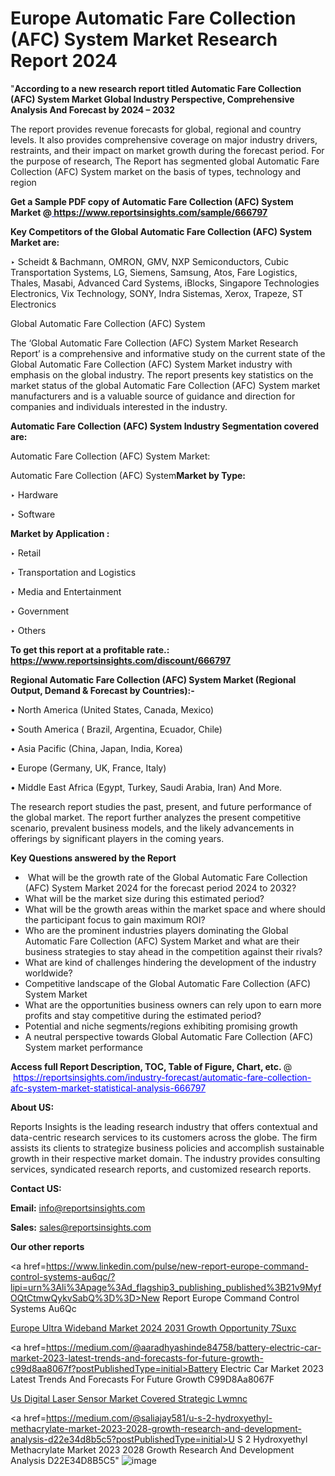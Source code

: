 # Europe Automatic Fare Collection (AFC) System Market Research Report 2024

"<strong>According to a new research report titled Automatic Fare Collection (AFC) System Market Global Industry Perspective, Comprehensive Analysis And Forecast by 2024 – 2032</strong>

The report provides revenue forecasts for global, regional and country levels. It also provides comprehensive coverage on major industry drivers, restraints, and their impact on market growth during the forecast period. For the purpose of research, The Report has segmented global Automatic Fare Collection (AFC) System market on the basis of types, technology and region

<strong>Get a Sample PDF copy of Automatic Fare Collection (AFC) System Market </strong><strong>@<a href=https://www.reportsinsights.com/sample/666797 style=color:#0000ff;> https://www.reportsinsights.com/sample/666797</a></strong></font>

<strong>Key Competitors of the Global Automatic Fare Collection (AFC) System Market are:</strong>

‣ Scheidt & Bachmann, OMRON, GMV, NXP Semiconductors, Cubic Transportation Systems, LG, Siemens, Samsung, Atos, Fare Logistics, Thales, Masabi, Advanced Card Systems, iBlocks, Singapore Technologies Electronics, Vix Technology, SONY, Indra Sistemas, Xerox, Trapeze, ST Electronics

Global Automatic Fare Collection (AFC) System

The ‘Global Automatic Fare Collection (AFC) System Market Research Report’ is a comprehensive and informative study on the current state of the Global Automatic Fare Collection (AFC) System Market industry with emphasis on the global industry. The report presents key statistics on the market status of the global Automatic Fare Collection (AFC) System market manufacturers and is a valuable source of guidance and direction for companies and individuals interested in the industry.

<strong>Automatic Fare Collection (AFC) System Industry Segmentation covered are:</strong>

Automatic Fare Collection (AFC) System Market: 

Automatic Fare Collection (AFC) System<strong>Market by Type:</strong>

‣ Hardware

‣ Software

<strong>Market by Application :</strong>

‣ Retail

‣ Transportation and Logistics

‣ Media and Entertainment

‣ Government

‣ Others

<strong>To get this report at a profitable rate.: <a href=https://www.reportsinsights.com/discount/666797 style=color:#0000ff;>https://www.reportsinsights.com/discount/666797</a></strong></font>

<strong>Regional Automatic Fare Collection (AFC) System Market (Regional Output, Demand &amp; Forecast by Countries):-</strong>

• North America (United States, Canada, Mexico)

• South America ( Brazil, Argentina, Ecuador, Chile)

• Asia Pacific (China, Japan, India, Korea)

• Europe (Germany, UK, France, Italy)

• Middle East Africa (Egypt, Turkey, Saudi Arabia, Iran) And More.

The research report studies the past, present, and future performance of the global market. The report further analyzes the present competitive scenario, prevalent business models, and the likely advancements in offerings by significant players in the coming years.

<strong>Key Questions answered by the Report</strong>
<ul>
  <li> What will be the growth rate of the Global Automatic Fare Collection (AFC) System Market 2024 for the forecast period 2024 to 2032?</li>
  <li>What will be the market size during this estimated period?</li>
  <li>What will be the growth areas within the market space and where should the participant focus to gain maximum ROI?</li>
  <li>Who are the prominent industries players dominating the Global Automatic Fare Collection (AFC) System Market and what are their business strategies to stay ahead in the competition against their rivals?</li>
  <li>What are kind of challenges hindering the development of the industry worldwide?</li>
  <li>Competitive landscape of the Global Automatic Fare Collection (AFC) System Market</li>
  <li>What are the opportunities business owners can rely upon to earn more profits and stay competitive during the estimated period?</li>
  <li>Potential and niche segments/regions exhibiting promising growth</li>
  <li>A neutral perspective towards Global Automatic Fare Collection (AFC) System market performance</li>
</ul>
<strong>Access full Report Description, TOC, Table of Figure, Chart, etc. </strong>@  <a href=https://reportsinsights.com/industry-forecast/automatic-fare-collection-afc-system-market-statistical-analysis-666797 style=color:#0000ff;>https://reportsinsights.com/industry-forecast/automatic-fare-collection-afc-system-market-statistical-analysis-666797</a></font>

<strong><strong>About US</strong>:</strong>

Reports Insights is the leading research industry that offers contextual and data-centric research services to its customers across the globe. The firm assists its clients to strategize business policies and accomplish sustainable growth in their respective market domain. The industry provides consulting services, syndicated research reports, and customized research reports.

<strong>Contact US:</strong>

<p class=""""><b>Email:</b> <a href=mailto:info@reportsinsights.com>info@reportsinsights.com</a></p>
<p class=""""><b>Sales:</b> <a href=mailto:sales@reportsinsights.com>sales@reportsinsights.com</a></p>

<strong>Our other reports</strong>

<a href=https://www.linkedin.com/pulse/new-report-europe-command-control-systems-au6qc/?lipi=urn%3Ali%3Apage%3Ad_flagship3_publishing_published%3B21v9MyfOQtCtmwQykvSabQ%3D%3D>New Report Europe Command Control Systems Au6Qc</a>

<a href=https://www.linkedin.com/pulse/europe-ultra-wideband-market-2024-2031-growth-opportunity-7suxc/>Europe Ultra Wideband Market 2024 2031 Growth Opportunity 7Suxc</a>

<a href=https://medium.com/@aaradhyashinde84758/battery-electric-car-market-2023-latest-trends-and-forecasts-for-future-growth-c99d8aa8067f?postPublishedType=initial>Battery Electric Car Market 2023 Latest Trends And Forecasts For Future Growth C99D8Aa8067F</a>

<a href=https://www.linkedin.com/pulse/us-digital-laser-sensor-market-covered-strategic-lwmnc/>Us Digital Laser Sensor Market Covered Strategic Lwmnc</a>

<a href=https://medium.com/@saliajay581/u-s-2-hydroxyethyl-methacrylate-market-2023-2028-growth-research-and-development-analysis-d22e34d8b5c5?postPublishedType=initial>U S 2 Hydroxyethyl Methacrylate Market 2023 2028 Growth Research And Development Analysis D22E34D8B5C5</a>"
![image](https://github.com/Reportsinsights123/RIgrowth/assets/158415881/2971859d-2da0-4ff7-a40e-2427893a5089)

